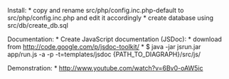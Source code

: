 
Install:
	* copy and rename src/php/config.inc.php-default to src/php/config.inc.php and edit it accordingly
	* create database using src/db/create_db.sql

Documentation:
	* Create JavaScript documentation (JSDoc):
		* download from http://code.google.com/p/jsdoc-toolkit/
		* $ java -jar jsrun.jar app/run.js -a -p -t=templates/jsdoc {PATH_TO_DIAGRAPH}/src/js/

Demonstration:
	* http://www.youtube.com/watch?v=6Bv0-oAW5ic
